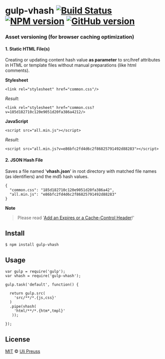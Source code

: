 # gulp-vhash [![Build Status](https://travis-ci.org/up/gulp-vhash.svg?branch=master)](https://travis-ci.org/up/gulp-vhash) [![NPM version](https://badge.fury.io/js/gulp-vhash.svg)](http://badge.fury.io/js/gulp-vhash) [![GitHub version](https://badge.fury.io/gh/up%2Fgulp-vhash.svg)](http://badge.fury.io/gh/up%2Fgulp-vhash)

### Asset versioning (for browser caching optimization)

#### 1. Static HTML File(s)       
Creating or updating content hash value **as parameter** to src/href attributes in HTML or template files without manual preparations (like html comments).

**Stylesheet**

    <link rel="stylesheet" href="common.css"/>

_Result_:

    <link rel="stylesheet" href="common.css?v=185d182710c120e9051d20fa386a4212/>

**JavaScript**
   
    <script src="all.min.js"></script>

_Result_:

    <script src="all.min.js?v=e86bfc2fd4d6c2f86825791492d88283"></script>

#### 2. JSON Hash File        
Saves a file named '**vhash.json**' in root directory with matched file names (as identifiers) and the md5 hash values. 

    {
      "common.css": "185d182710c120e9051d20fa386a42",
      "all.min.js": "e86bfc2fd4d6c2f86825791492d88283"
    }


**Note**        
> Please read '[Add an Expires or a Cache-Control Header](http://developer.yahoo.com/performance/rules.html#expires)!'


## Install

```
$ npm install gulp-vhash
```


## Usage

```
var gulp = require('gulp');
var vhash = require('gulp-vhash');

gulp.task('default', function() {
  
  return gulp.src(
    'src/**/*.{js,css}'
  )
  .pipe(vhash(
    'html/**/*.{htm*,tmpl}'
   ));
  
});
```

## License

[MIT](http://opensource.org/licenses/MIT) © [Uli Preuss](http://ulipreuss.eu)
